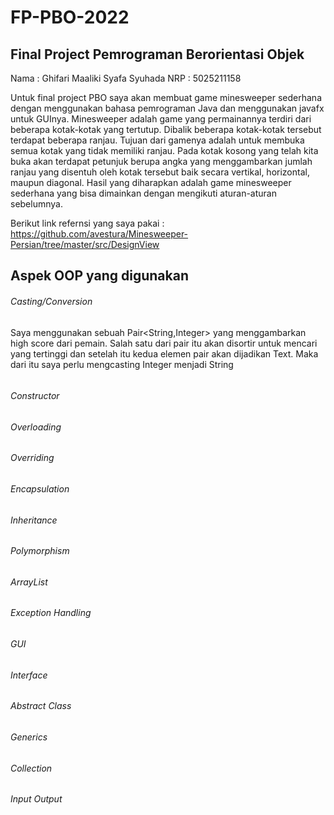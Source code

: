 # FP-PBO-2022
## Final Project Pemrograman Berorientasi Objek
Nama    : Ghifari Maaliki Syafa Syuhada
NRP     : 5025211158

Untuk final project PBO saya akan membuat game minesweeper sederhana dengan menggunakan bahasa pemrograman Java dan menggunakan javafx untuk GUInya. Minesweeper adalah game yang permainannya terdiri dari beberapa kotak-kotak yang tertutup. Dibalik beberapa kotak-kotak tersebut terdapat beberapa ranjau. Tujuan dari gamenya adalah untuk membuka semua kotak yang tidak memiliki ranjau. Pada kotak kosong yang telah kita buka akan terdapat petunjuk berupa angka yang menggambarkan jumlah ranjau yang disentuh oleh kotak tersebut baik secara vertikal, horizontal, maupun diagonal. Hasil yang diharapkan adalah game minesweeper sederhana yang bisa dimainkan dengan mengikuti aturan-aturan sebelumnya.

Berikut link refernsi yang saya pakai :
https://github.com/avestura/Minesweeper-Persian/tree/master/src/DesignView

## Aspek OOP yang digunakan
###### Casting/Conversion
Saya menggunakan sebuah Pair<String,Integer> yang menggambarkan high score dari pemain. Salah satu dari pair itu akan disortir untuk mencari yang tertinggi dan setelah itu kedua elemen pair akan dijadikan Text. Maka dari itu saya perlu mengcasting Integer menjadi String
```

```
###### Constructor
###### Overloading
###### Overriding
###### Encapsulation
###### Inheritance
###### Polymorphism
###### ArrayList
###### Exception Handling
###### GUI
###### Interface
###### Abstract Class
###### Generics
###### Collection
###### Input Output
